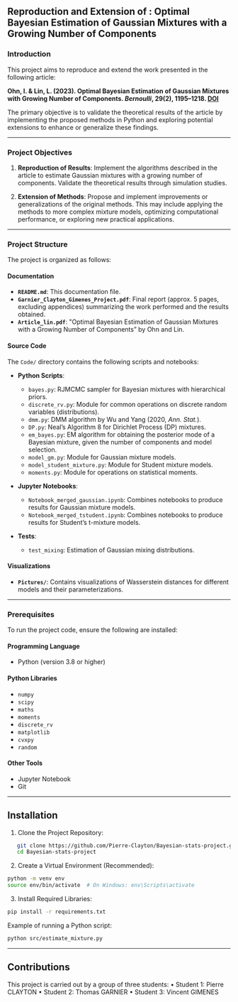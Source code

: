 ## Reproduction and Extension of : Optimal Bayesian Estimation of Gaussian Mixtures with a Growing Number of Components

### Introduction

This project aims to reproduce and extend the work presented in the following article:

**Ohn, I. & Lin, L. (2023). Optimal Bayesian Estimation of Gaussian Mixtures with Growing Number of Components. _Bernoulli_, 29(2), 1195–1218. [DOI](https://doi.org/10.3150/22-BEJ1495)**

The primary objective is to validate the theoretical results of the article by implementing the proposed methods in Python and exploring potential extensions to enhance or generalize these findings.

---

### Project Objectives

1. **Reproduction of Results**: Implement the algorithms described in the article to estimate Gaussian mixtures with a growing number of components. Validate the theoretical results through simulation studies.

2. **Extension of Methods**: Propose and implement improvements or generalizations of the original methods. This may include applying the methods to more complex mixture models, optimizing computational performance, or exploring new practical applications.

---

### Project Structure

The project is organized as follows:

#### Documentation
- **`README.md`**: This documentation file.
- **`Garnier_Clayton_Gimenes_Project.pdf`**: Final report (approx. 5 pages, excluding appendices) summarizing the work performed and the results obtained.
- **`Article_lin.pdf`**: "Optimal Bayesian Estimation of Gaussian Mixtures with a Growing Number of Components” by Ohn and Lin.

#### Source Code
The `Code/` directory contains the following scripts and notebooks:
- **Python Scripts**:
  - `bayes.py`: RJMCMC sampler for Bayesian mixtures with hierarchical priors.
  - `discrete_rv.py`: Module for common operations on discrete random variables (distributions).
  - `dmm.py`: DMM algorithm by Wu and Yang (2020, *Ann. Stat.*).
  - `DP.py`: Neal’s Algorithm 8 for Dirichlet Process (DP) mixtures.
  - `em_bayes.py`: EM algorithm for obtaining the posterior mode of a Bayesian mixture, given the number of components and model selection.
  - `model_gm.py`: Module for Gaussian mixture models.
  - `model_student_mixture.py`: Module for Student mixture models.
  - `moments.py`: Module for operations on statistical moments.

- **Jupyter Notebooks**:
  - `Notebook_merged_gaussian.ipynb`: Combines notebooks to produce results for Gaussian mixture models.
  - `Notebook_merged_tstudent.ipynb`: Combines notebooks to produce results for Student’s t-mixture models.

- **Tests**:
  - `test_mixing`: Estimation of Gaussian mixing distributions.

#### Visualizations
- **`Pictures/`**: Contains visualizations of Wasserstein distances for different models and their parameterizations.

---

### Prerequisites

To run the project code, ensure the following are installed:

#### Programming Language
- Python (version 3.8 or higher)

#### Python Libraries
- `numpy`
- `scipy`
- `maths`
- `moments`
- `discrete_rv`
- `matplotlib`
- `cvxpy`
- `random`

#### Other Tools
- Jupyter Notebook
- Git

---

## Installation

1. Clone the Project Repository:
```bash
   git clone https://github.com/Pierre-Clayton/Bayesian-stats-project.git
   cd Bayesian-stats-project
```

2.	Create a Virtual Environment (Recommended):
```bash
python -m venv env
source env/bin/activate  # On Windows: env\Scripts\activate
```

3.	Install Required Libraries:
```bash
pip install -r requirements.txt
```

Example of running a Python script:
```bash
python src/estimate_mixture.py
```

---
## Contributions

This project is carried out by a group of three students:
	•	Student 1: Pierre CLAYTON 
	•	Student 2: Thomas GARNIER 
	•	Student 3: Vincent GIMENES



